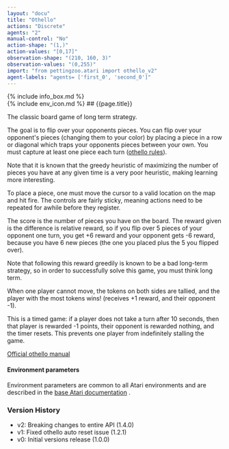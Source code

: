 ```yaml
---
layout: "docu"
title: "Othello"
actions: "Discrete"
agents: "2"
manual-control: "No"
action-shape: "(1,)"
action-values: "[0,17]"
observation-shape: "(210, 160, 3)"
observation-values: "(0,255)"
import: "from pettingzoo.atari import othello_v2"
agent-labels: "agents= ['first_0', 'second_0']"
---
```


<div class="docu-info" markdown="1">
{% include info_box.md %}
</div>

<div class="docu-content" markdown="1">
<div class="appear_big env-title" markdown="1">
{% include env_icon.md %}
## {{page.title}}
</div>




The classic board game of long term strategy.

The goal is to flip over your opponents pieces. You can flip over your opponent's pieces (changing them to your color) by placing a piece in a row or diagonal which traps your opponents pieces between your own. You must capture at least one piece each turn ([othello rules](https://www.mastersofgames.com/rules/reversi-othello-rules.htm)).

Note that it is known that the greedy heuristic of maximizing the number of pieces you have at any given time is a very poor heuristic, making learning more interesting.

To place a piece, one must move the cursor to a valid location on the map and hit fire. The controls are fairly sticky, meaning actions need to be repeated for awhile before they register.

The score is the number of pieces you have on the board. The reward given is the difference is relative reward, so if you flip over 5 pieces of your opponent one turn, you get +6 reward and your opponent gets -6 reward, because you have 6 new pieces (the one you placed plus the 5 you flipped over).

Note that following this reward greedily is known to be a bad long-term strategy, so in order to successfully solve this game, you must think long term.

When one player cannot move, the tokens on both sides are tallied, and the player with the most tokens wins! (receives +1 reward, and their opponent -1).

This is a timed game: if a player does not take a turn after 10 seconds, then that player is rewarded -1 points, their opponent is rewarded nothing, and the timer resets. This prevents one player from indefinitely stalling the game.

[Official othello manual](https://atariage.com/manual_html_page.php?SoftwareLabelID=335)

#### Environment parameters

Environment parameters are common to all Atari environments and are described in the [base Atari documentation](../atari) .

### Version History

* v2: Breaking changes to entire API (1.4.0)
* v1: Fixed othello auto reset issue (1.2.1)
* v0: Initial versions release (1.0.0)
</div>
